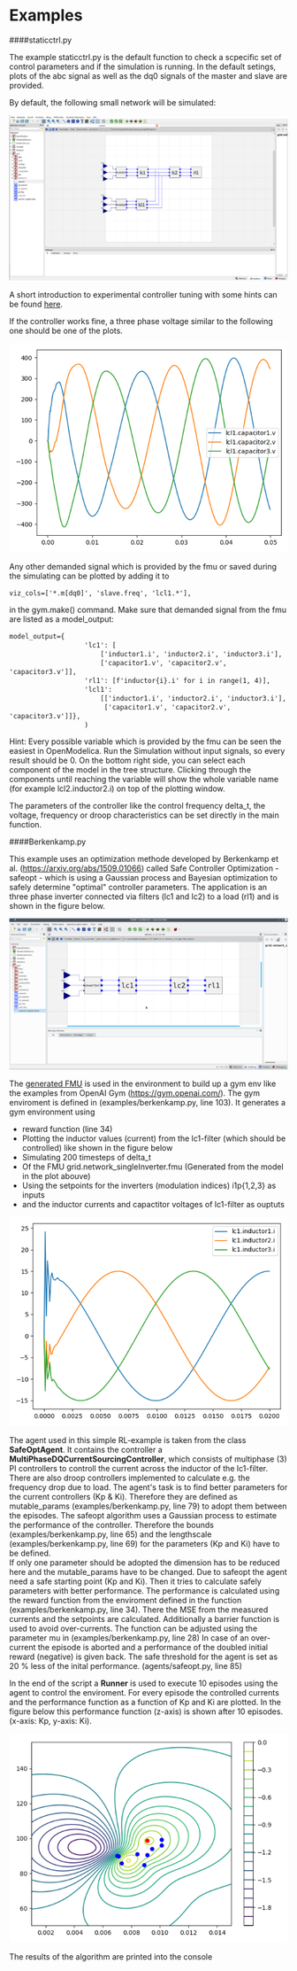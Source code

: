 #  Examples

####staticctrl.py

The example staticctrl.py is the default function to check a scpecific set of control parameters and if the simulation is running.
In the default setings, plots of the abc signal as well as the dq0 signals of the master and slave are provided.

By default, the following small network will be simulated:

![](../pictures/network.png)

A short introduction to experimental controller tuning with some hints can be found [here](controller_tuning.html).

If the controller works fine, a three phase voltage similar to the following one should be one of the plots. 


![](../pictures/abc.png)
 
Any other demanded signal which is provided by the fmu or saved during the simulating can be plotted by adding it to 

    viz_cols=['*.m[dq0]', 'slave.freq', 'lcl1.*'],
 
in the gym.make() command. Make sure that demanded signal from the fmu are listed as a model_output:

    model_output={
                       'lc1': [
                           ['inductor1.i', 'inductor2.i', 'inductor3.i'],
                           ['capacitor1.v', 'capacitor2.v', 'capacitor3.v']],
                       'rl1': [f'inductor{i}.i' for i in range(1, 4)],
                       'lcl1':
                           [['inductor1.i', 'inductor2.i', 'inductor3.i'],
                            ['capacitor1.v', 'capacitor2.v', 'capacitor3.v']]},
                       )

Hint: Every possible variable which is provided by the fmu can be seen the easiest in OpenModelica. Run the Simulation without input signals, so every  result should be 0.
On the bottom right side, you can select each component of the model in the tree structure. 
Clicking through the components until reaching the variable will show the whole variable name (for example lcl2.inductor2.i) on top of the plotting window.

The parameters of the controller like the control frequency delta_t, the voltage, frequency or droop characteristics can be set directly in the main function. 
 
 
####Berkenkamp.py


This example uses an optimization methode developed by Berkenkamp et al. (https://arxiv.org/abs/1509.01066) called Safe
Controller Optimization - safeopt - which is using a Gaussian process and Bayesian optimization to safely determine 
"optimal" controller parameters. 
The application is an three phase inverter connected via filters (lc1 and lc2) to a load (rl1) and is shown in the 
figure below.

![](../pictures/Modell.png)

The [generated FMU](fmu.html) is used in the environment to build up a gym env like the examples from OpenAI Gym 
(https://gym.openai.com/). 
The gym enviroment is defined in (examples/berkenkamp.py, line 103).
It generates a gym environment using 
 - reward function (line 34)
 - Plotting the inductor values (current) from the lc1-filter (which should be controlled) like shown in the figure below
 - Simulating 200 timesteps of delta_t
 - Of the FMU grid.network_singleInverter.fmu (Generated from the model in the plot abouve)
 - Using the setpoints for the inverters (modulation indices) i1p{1,2,3} as inputs
 - and the inductor currents and capactitor voltages of lc1-filter as ouptuts
 
![](../pictures/i_abc_bk.png)

The agent used in this simple RL-example is taken from the class __SafeOptAgent__.
It contains the controller a __MultiPhaseDQCurrentSourcingController__, which consists of multiphase (3) PI controllers 
to controll the current across the inductor of the lc1-filter. 
There are also droop controllers implemented to calculate e.g. the frequency drop due to load.
The agent's task is to find better parameters for the current controllers (Kp & Ki). 
Therefore they are defined as mutable_params (examples/berkenkamp.py, line 79) to adopt them between the episodes.
The safeopt algorithm uses a Gaussian process to estimate the performance of the controller. 
Therefore the bounds (examples/berkenkamp.py, line 65) and the lengthscale (examples/berkenkamp.py, line 69) for the 
parameters (Kp and Ki) have to be defined.  
If only one parameter should be adopted the dimension has to be reduced here and the mutable_params have to be changed. 
Due to safeopt the agent need a safe starting point (Kp and Ki). Then it tries to calculate safely parameters with 
better performance.
The performance is calculated using the reward function from the enviroment defined in the function 
(examples/berkenkamp.py, line 34). 
There the MSE from the measured currents and the setpoints are calculated. 
Additionally a barrier function is used to avoid over-currents. 
The function can be adjusted using the parameter mu in (examples/berkenkamp.py, line 28)
In case of an over-current the episode is aborted and a performance of the doubled initial reward (negative) is given 
back. 
The safe threshold for the agent is set as 20 % less of the inital performance. (agents/safeopt.py, line 85)

In the end of the script a __Runner__ is used to execute 10 episodes using the agent to control the enviroment. 
For every episode the controlled currents and the performance function as a function of Kp and Ki are plotted.
In the figure below this performance function (z-axis) is shown after 10 episodes. (x-axis: Kp, y-axis: Ki).

![](../pictures/kp_kp_J.png)

The results of the algorithm are printed into the console 